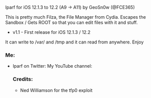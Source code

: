 Iparf for iOS 12.1.3 to 12.2 (A9 -> A11)
by GeoSn0w (@FCE365)

This is pretty much Filza, the File Manager from Cydia. Escapes the Sandbox / Gets ROOT so that you can edit files with it and stuff.

* v1.1 - First release for iOS 12.1.3 / 12.2

It can write to /var/ and /tmp and it can read from anywhere. Enjoy

### Me:
<ul>
  <li>Iparf on Twitter: <a 
  <li>My YouTube channel: <a 
</ul>

### Credits:
<ul>
  <li> Ned Williamson for the tfp0 exploit </li>  
</ul>
